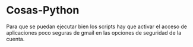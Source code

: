 # Cosas-Python

Para que se puedan ejecutar bien los scripts hay que activar el acceso de aplicaciones poco seguras de gmail en las opciones de seguridad de la cuenta.
